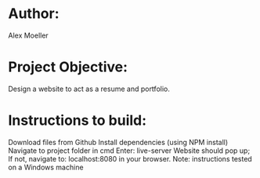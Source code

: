 # Author: 
Alex Moeller
# Project Objective: 
Design a website to act as a resume and portfolio.
# Instructions to build:
  Download files from Github
  Install dependencies (using NPM install)
  Navigate to project folder in cmd
  Enter: live-server
  Website should pop up; If not, navigate to: localhost:8080 in your browser.
  Note: instructions tested on a Windows machine
